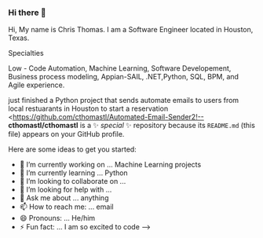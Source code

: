 ### Hi there 👋
Hi, My name is Chris Thomas. I am a Software Engineer located in Houston, Texas.
 
Specialties 

Low - Code Automation, Machine Learning, Software Developement, Business process modeling, Appian-SAIL, .NET,Python, SQL, BPM, and Agile experience.

just finished a Python project that sends automate emails to users from local restuarants in Houston to start a reservation <https://github.com/cthomastl/Automated-Email-Sender2!--
**cthomastl/cthomastl** is a ✨ _special_ ✨ repository because its `README.md` (this file) appears on your GitHub profile.

Here are some ideas to get you started:

- 🔭 I’m currently working on ... Machine Learning projects
- 🌱 I’m currently learning ... Python
- 👯 I’m looking to collaborate on ...
- 🤔 I’m looking for help with ... 
- 💬 Ask me about ... anything
- 📫 How to reach me: ... email
- 😄 Pronouns: ... He/him
- ⚡ Fun fact: ... I am so excited to code
-->
